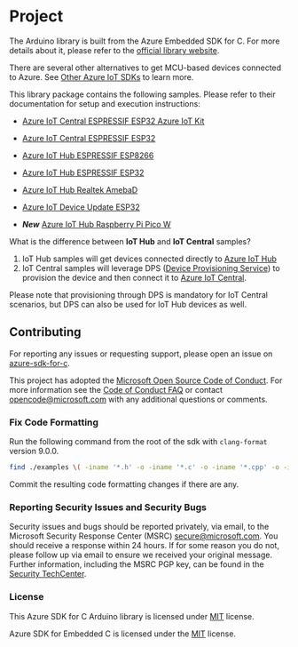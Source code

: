 # Project

The Arduino library is built from the Azure Embedded SDK for C. For more details about it, please refer to the [official library website](https://github.com/azure/azure-sdk-for-c).

There are several other alternatives to get MCU-based devices connected to Azure. See [Other Azure IoT SDKs](https://learn.microsoft.com/azure/iot-develop/concepts-using-c-sdk-and-embedded-c-sdk) to learn more.

This library package contains the following samples. Please refer to their documentation for setup and execution instructions:

- [Azure IoT Central ESPRESSIF ESP32 Azure IoT Kit](examples/Azure_IoT_Central_ESP32_AzureIoTKit/readme.md)

- [Azure IoT Central ESPRESSIF ESP32](examples/Azure_IoT_Central_ESP32/readme.md)

- [Azure IoT Hub ESPRESSIF ESP8266](examples/Azure_IoT_Hub_ESP8266/readme.md)

- [Azure IoT Hub ESPRESSIF ESP32](examples/Azure_IoT_Hub_ESP32/readme.md)

- [Azure IoT Hub Realtek AmebaD](examples/Azure_IoT_Hub_RealtekAmebaD/readme.md)

- [Azure IoT Device Update ESP32](examples/Azure_IoT_Adu_ESP32/readme.md)

- ***New*** [Azure IoT Hub Raspberry Pi Pico W](examples/Azure_IoT_Hub_RPI_Pico/readme.md)

What is the difference between **IoT Hub** and **IoT Central** samples?

1. IoT Hub samples will get devices connected directly to [Azure IoT Hub](https://docs.microsoft.com/azure/iot-hub/iot-concepts-and-iot-hub)
1. IoT Central samples will leverage DPS ([Device Provisioning Service](https://docs.microsoft.com/azure/iot-dps/about-iot-dps)) to provision the device and then connect it to [Azure IoT Central](https://docs.microsoft.com/azure/iot-central/core/overview-iot-central). 

Please note that provisioning through DPS is mandatory for IoT Central scenarios, but DPS can also be used for IoT Hub devices as well.

## Contributing

For reporting any issues or requesting support, please open an issue on [azure-sdk-for-c](https://github.com/Azure/azure-sdk-for-c/issues/new/choose).

This project has adopted the [Microsoft Open Source Code of Conduct](https://opensource.microsoft.com/codeofconduct/).
For more information see the [Code of Conduct FAQ](https://opensource.microsoft.com/codeofconduct/faq/) or
contact [opencode@microsoft.com](mailto:opencode@microsoft.com) with any additional questions or comments.

### Fix Code Formatting

Run the following command from the root of the sdk with `clang-format` version 9.0.0.

```bash
find ./examples \( -iname '*.h' -o -iname '*.c' -o -iname '*.cpp' -o -iname '*.ino' \) -exec clang-format -i {} \;
```

Commit the resulting code formatting changes if there are any.

### Reporting Security Issues and Security Bugs

Security issues and bugs should be reported privately, via email, to the Microsoft Security Response Center (MSRC) <secure@microsoft.com>. You should receive a response within 24 hours. If for some reason you do not, please follow up via email to ensure we received your original message. Further information, including the MSRC PGP key, can be found in the [Security TechCenter](https://www.microsoft.com/msrc/faqs-report-an-issue).

### License

This Azure SDK for C Arduino library is licensed under [MIT](https://github.com/Azure/azure-sdk-for-c-arduino/blob/main/LICENSE) license.

Azure SDK for Embedded C is licensed under the [MIT](https://github.com/Azure/azure-sdk-for-c/blob/main/LICENSE) license.
